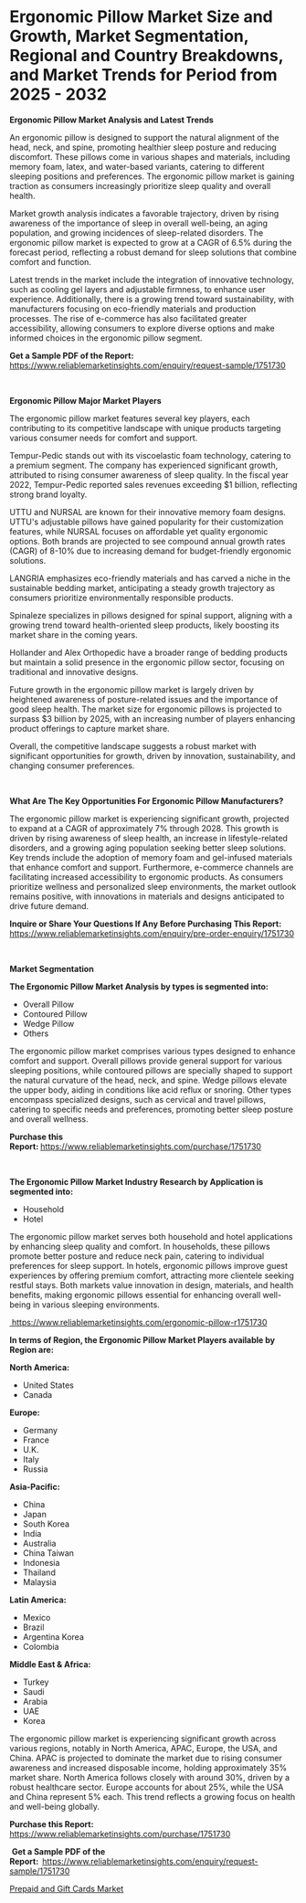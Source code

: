 <p><h1>Ergonomic Pillow Market Size and Growth, Market Segmentation, Regional and Country Breakdowns, and Market Trends for Period from 2025 -  2032</h1></p><p><strong>Ergonomic Pillow Market Analysis and Latest Trends</strong></p>
<p><p>An ergonomic pillow is designed to support the natural alignment of the head, neck, and spine, promoting healthier sleep posture and reducing discomfort. These pillows come in various shapes and materials, including memory foam, latex, and water-based variants, catering to different sleeping positions and preferences. The ergonomic pillow market is gaining traction as consumers increasingly prioritize sleep quality and overall health. </p><p>Market growth analysis indicates a favorable trajectory, driven by rising awareness of the importance of sleep in overall well-being, an aging population, and growing incidences of sleep-related disorders. The ergonomic pillow market is expected to grow at a CAGR of 6.5% during the forecast period, reflecting a robust demand for sleep solutions that combine comfort and function. </p><p>Latest trends in the market include the integration of innovative technology, such as cooling gel layers and adjustable firmness, to enhance user experience. Additionally, there is a growing trend toward sustainability, with manufacturers focusing on eco-friendly materials and production processes. The rise of e-commerce has also facilitated greater accessibility, allowing consumers to explore diverse options and make informed choices in the ergonomic pillow segment.</p></p>
<p><strong>Get a Sample PDF of the Report:&nbsp;</strong> <a href="https://www.reliablemarketinsights.com/enquiry/request-sample/1751730?utm_campaign=2287&utm_medium=2&utm_source=Github&utm_content=ia&utm_term=15022025&utm_id=ergonomic-pillow">https://www.reliablemarketinsights.com/enquiry/request-sample/1751730</a></p>
<p>&nbsp;</p>
<p><strong>Ergonomic Pillow Major Market Players</strong></p>
<p><p>The ergonomic pillow market features several key players, each contributing to its competitive landscape with unique products targeting various consumer needs for comfort and support. </p><p>Tempur-Pedic stands out with its viscoelastic foam technology, catering to a premium segment. The company has experienced significant growth, attributed to rising consumer awareness of sleep quality. In the fiscal year 2022, Tempur-Pedic reported sales revenues exceeding $1 billion, reflecting strong brand loyalty.</p><p>UTTU and NURSAL are known for their innovative memory foam designs. UTTU's adjustable pillows have gained popularity for their customization features, while NURSAL focuses on affordable yet quality ergonomic options. Both brands are projected to see compound annual growth rates (CAGR) of 8-10% due to increasing demand for budget-friendly ergonomic solutions.</p><p>LANGRIA emphasizes eco-friendly materials and has carved a niche in the sustainable bedding market, anticipating a steady growth trajectory as consumers prioritize environmentally responsible products. </p><p>Spinaleze specializes in pillows designed for spinal support, aligning with a growing trend toward health-oriented sleep products, likely boosting its market share in the coming years.</p><p>Hollander and Alex Orthopedic have a broader range of bedding products but maintain a solid presence in the ergonomic pillow sector, focusing on traditional and innovative designs.</p><p>Future growth in the ergonomic pillow market is largely driven by heightened awareness of posture-related issues and the importance of good sleep health. The market size for ergonomic pillows is projected to surpass $3 billion by 2025, with an increasing number of players enhancing product offerings to capture market share.</p><p>Overall, the competitive landscape suggests a robust market with significant opportunities for growth, driven by innovation, sustainability, and changing consumer preferences.</p></p>
<p>&nbsp;</p>
<p><strong>What Are The Key Opportunities For Ergonomic Pillow Manufacturers?</strong></p>
<p><p>The ergonomic pillow market is experiencing significant growth, projected to expand at a CAGR of approximately 7% through 2028. This growth is driven by rising awareness of sleep health, an increase in lifestyle-related disorders, and a growing aging population seeking better sleep solutions. Key trends include the adoption of memory foam and gel-infused materials that enhance comfort and support. Furthermore, e-commerce channels are facilitating increased accessibility to ergonomic products. As consumers prioritize wellness and personalized sleep environments, the market outlook remains positive, with innovations in materials and designs anticipated to drive future demand.</p></p>
<p><strong>Inquire or Share Your Questions If Any Before Purchasing This Report:</strong> <a href="https://www.reliablemarketinsights.com/enquiry/pre-order-enquiry/1751730?utm_campaign=2287&utm_medium=2&utm_source=Github&utm_content=ia&utm_term=15022025&utm_id=ergonomic-pillow">https://www.reliablemarketinsights.com/enquiry/pre-order-enquiry/1751730</a></p>
<p>&nbsp;</p>
<p><strong>Market Segmentation</strong></p>
<p><strong>The Ergonomic Pillow Market Analysis by types is segmented into:</strong></p>
<p><ul><li>Overall Pillow</li><li>Contoured Pillow</li><li>Wedge Pillow</li><li>Others</li></ul></p>
<p><p>The ergonomic pillow market comprises various types designed to enhance comfort and support. Overall pillows provide general support for various sleeping positions, while contoured pillows are specially shaped to support the natural curvature of the head, neck, and spine. Wedge pillows elevate the upper body, aiding in conditions like acid reflux or snoring. Other types encompass specialized designs, such as cervical and travel pillows, catering to specific needs and preferences, promoting better sleep posture and overall wellness.</p></p>
<p><strong>Purchase this Report:&nbsp;</strong><a href="https://www.reliablemarketinsights.com/purchase/1751730?utm_campaign=2287&utm_medium=2&utm_source=Github&utm_content=ia&utm_term=15022025&utm_id=ergonomic-pillow">https://www.reliablemarketinsights.com/purchase/1751730</a></p>
<p>&nbsp;</p>
<p><strong>The Ergonomic Pillow Market Industry Research by Application is segmented into:</strong></p>
<p><ul><li>Household</li><li>Hotel</li></ul></p>
<p><p>The ergonomic pillow market serves both household and hotel applications by enhancing sleep quality and comfort. In households, these pillows promote better posture and reduce neck pain, catering to individual preferences for sleep support. In hotels, ergonomic pillows improve guest experiences by offering premium comfort, attracting more clientele seeking restful stays. Both markets value innovation in design, materials, and health benefits, making ergonomic pillows essential for enhancing overall well-being in various sleeping environments.</p></p>
<p><a href="https://www.reliablemarketinsights.com/ergonomic-pillow-r1751730?utm_campaign=2287&utm_medium=2&utm_source=Github&utm_content=ia&utm_term=15022025&utm_id=ergonomic-pillow">&nbsp;https://www.reliablemarketinsights.com/ergonomic-pillow-r1751730</a></p>
<p><strong>In terms of Region, the Ergonomic Pillow Market Players available by Region are:</strong></p>
<p>
    <p> <strong> North America: </strong>
        <ul>
            <li>United States</li>
            <li>Canada</li>
        </ul>
        </p> 
    <p> <strong> Europe: </strong>
        <ul>
            <li>Germany</li>
            <li>France</li>
            <li>U.K.</li>
            <li>Italy</li>
            <li>Russia</li>
        </ul>
        </p> 
    <p> <strong> Asia-Pacific: </strong>
        <ul>
            <li>China</li>
            <li>Japan</li>
            <li>South Korea</li>
            <li>India</li>
            <li>Australia</li>
            <li>China Taiwan</li>
            <li>Indonesia</li>
            <li>Thailand</li>
            <li>Malaysia</li>
        </ul>
        </p> 
    <p> <strong> Latin America: </strong>
        <ul>
            <li>Mexico</li>
            <li>Brazil</li>
            <li>Argentina Korea</li>
            <li>Colombia</li>
        </ul>
        </p> 
    <p> <strong> Middle East & Africa: </strong>
        <ul>
            <li>Turkey</li>
            <li>Saudi</li>
            <li>Arabia</li>
            <li>UAE</li>
            <li>Korea</li>
        </ul>
    </p>
    </p>
<p><p>The ergonomic pillow market is experiencing significant growth across various regions, notably in North America, APAC, Europe, the USA, and China. APAC is projected to dominate the market due to rising consumer awareness and increased disposable income, holding approximately 35% market share. North America follows closely with around 30%, driven by a robust healthcare sector. Europe accounts for about 25%, while the USA and China represent 5% each. This trend reflects a growing focus on health and well-being globally.</p></p>
<p><strong>Purchase this Report: </strong><a href="https://www.reliablemarketinsights.com/purchase/1751730?utm_campaign=2287&utm_medium=2&utm_source=Github&utm_content=ia&utm_term=15022025&utm_id=ergonomic-pillow">https://www.reliablemarketinsights.com/purchase/1751730</a></p>
<p>&nbsp;<strong>Get a Sample PDF of the Report:&nbsp;&nbsp;</strong><a href="https://www.reliablemarketinsights.com/enquiry/request-sample/1751730?utm_campaign=2287&utm_medium=2&utm_source=Github&utm_content=ia&utm_term=15022025&utm_id=ergonomic-pillow">https://www.reliablemarketinsights.com/enquiry/request-sample/1751730</a></p>
<p><strong></strong></p>
<p><p><a href="https://github.com/princessbartram3/Market-Research-Report-List-1/blob/main/prepaid-and-gift-cards-market.md?utm_campaign=2287&utm_medium=2&utm_source=Github&utm_content=ia&utm_term=15022025&utm_id=ergonomic-pillow">Prepaid and Gift Cards Market</a></p></p>